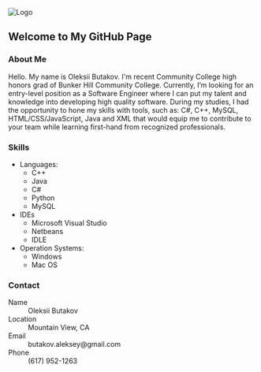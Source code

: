
![Logo](https://abutakov.github.io/images/logo.png)

## Welcome to My GitHub Page

### About Me 
Hello. My name is Oleksii Butakov. I'm recent Community College high honors grad of Bunker Hill Community College. Currently, I’m looking for an entry-level position as a Software Engineer where I can put my talent and knowledge into developing high quality software.  During my studies, I had the opportunity to hone my skills with tools, such as: C#, C++, MySQL, HTML/CSS/JavaScript, Java and XML that would equip me to contribute to your team while learning first-hand from recognized professionals. 

### Skills 
* Languages:
  - C++
  - Java 
  - C# 
  - Python
  - MySQL
* IDEs
  - Microsoft Visual Studio 
  - Netbeans 
  - IDLE
* Operation Systems: 
  - Windows
  - Mac OS 

### Contact

<dl>
<dt>Name</dt>
<dd>Oleksii Butakov</dd>
<dt>Location</dt>
<dd>Mountain View, CA</dd>
<dt>Email</dt>
<dd>butakov.aleksey@gmail.com</dd>
<dt>Phone</dt>
<dd>(617) 952-1263</dd>
</dl>
 
